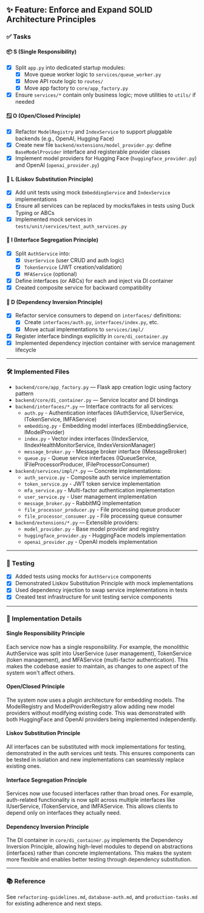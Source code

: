 ## ✨ Feature: Enforce and Expand SOLID Architecture Principles

### ✅ Tasks

#### 📦 S (Single Responsibility)

- [x] Split `app.py` into dedicated startup modules:
  - [x] Move queue worker logic to `services/queue_worker.py`
  - [x] Move API route logic to `routes/`
  - [x] Move app factory to `core/app_factory.py`
- [x] Ensure `services/*` contain only business logic; move utilities to `utils/` if needed

#### 🪟 O (Open/Closed Principle)

- [x] Refactor `ModelRegistry` and `IndexService` to support pluggable backends (e.g., OpenAI, Hugging Face)
- [x] Create new file `backend/extensions/model_provider.py`: define `BaseModelProvider` interface and registerable provider classes
- [x] Implement model providers for Hugging Face (`huggingface_provider.py`) and OpenAI (`openai_provider.py`)

#### 🧬 L (Liskov Substitution Principle)

- [x] Add unit tests using mock `EmbeddingService` and `IndexService` implementations
- [x] Ensure all services can be replaced by mocks/fakes in tests using Duck Typing or ABCs
- [x] Implemented mock services in `tests/unit/services/test_auth_services.py`

#### 🔌 I (Interface Segregation Principle)

- [x] Split `AuthService` into:
  - [x] `UserService` (user CRUD and auth logic)
  - [x] `TokenService` (JWT creation/validation)
  - [x] `MFAService` (optional)
- [x] Define interfaces (or ABCs) for each and inject via DI container
- [x] Created composite service for backward compatibility

#### 🧭 D (Dependency Inversion Principle)

- [x] Refactor service consumers to depend on `interfaces/` definitions:
  - [x] Create `interfaces/auth.py`, `interfaces/index.py`, etc.
  - [x] Move actual implementations to `services/impl/`
- [x] Register interface bindings explicitly in `core/di_container.py`
- [x] Implemented dependency injection container with service management lifecycle

---

### 🛠 Implemented Files

- `backend/core/app_factory.py` — Flask app creation logic using factory pattern
- `backend/core/di_container.py` — Service locator and DI bindings
- `backend/interfaces/*.py` — Interface contracts for all services:
  - `auth.py` - Authentication interfaces (IAuthService, IUserService, ITokenService, IMFAService)
  - `embedding.py` - Embedding model interfaces (IEmbeddingService, IModelProvider)
  - `index.py` - Vector index interfaces (IIndexService, IIndexHealthMonitorService, IIndexVersionManager)
  - `message_broker.py` - Message broker interface (IMessageBroker)
  - `queue.py` - Queue service interfaces (IQueueService, IFileProcessorProducer, IFileProcessorConsumer)
- `backend/services/impl/*.py` — Concrete implementations:
  - `auth_service.py` - Composite auth service implementation
  - `token_service.py` - JWT token service implementation
  - `mfa_service.py` - Multi-factor authentication implementation
  - `user_service.py` - User management implementation
  - `message_broker.py` - RabbitMQ implementation
  - `file_processor_producer.py` - File processing queue producer
  - `file_processor_consumer.py` - File processing queue consumer
- `backend/extensions/*.py` — Extensible providers:
  - `model_provider.py` - Base model provider and registry
  - `huggingface_provider.py` - HuggingFace models implementation
  - `openai_provider.py` - OpenAI models implementation

---

### 🧪 Testing

- [x] Added tests using mocks for `AuthService` components
- [x] Demonstrated Liskov Substitution Principle with mock implementations
- [x] Used dependency injection to swap service implementations in tests
- [x] Created test infrastructure for unit testing service components

---

### 📝 Implementation Details

#### Single Responsibility Principle

Each service now has a single responsibility. For example, the monolithic AuthService was split into UserService (user management), TokenService (token management), and MFAService (multi-factor authentication). This makes the codebase easier to maintain, as changes to one aspect of the system won't affect others.

#### Open/Closed Principle

The system now uses a plugin architecture for embedding models. The ModelRegistry and ModelProviderRegistry allow adding new model providers without modifying existing code. This was demonstrated with both HuggingFace and OpenAI providers being implemented independently.

#### Liskov Substitution Principle

All interfaces can be substituted with mock implementations for testing, demonstrated in the auth services unit tests. This ensures components can be tested in isolation and new implementations can seamlessly replace existing ones.

#### Interface Segregation Principle

Services now use focused interfaces rather than broad ones. For example, auth-related functionality is now split across multiple interfaces like IUserService, ITokenService, and IMFAService. This allows clients to depend only on interfaces they actually need.

#### Dependency Inversion Principle

The DI container in `core/di_container.py` implements the Dependency Inversion Principle, allowing high-level modules to depend on abstractions (interfaces) rather than concrete implementations. This makes the system more flexible and enables better testing through dependency substitution.

---

### 📚 Reference

See `refactoring-guidelines.md`, `database-auth.md`, and `production-tasks.md` for existing adherence and next steps.
